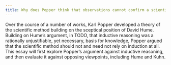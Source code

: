 ```yaml
---
title: Why does Popper think that observations cannot confirm a scientific theory? Is he right?
---
```


Over the course of a number of works, Karl Popper developed a theory of the scientific method building on the sceptical position of David Hume. Building on Hume’s argument, in TODO, that inductive reasoning was a rationally unjustifiable, yet necessary, basis for knowledge, Popper argued that the scientific method should not and need not rely on induction at all. This essay will first explore Popper’s argument against inductive reasoning, and then evaluate it against opposing viewpoints, including Hume and Kuhn.



<!--

Hume: not strictly an objection since it predates, but has Popper actually disproved him? Perhaps his point is better made by Kuhn re: Popper not truly representing how people think.

Kuhn: not strictly related to the question of observation. But perhaps relevant in the deeper sense that Popper is wrong about how scientific theories progress.

-->